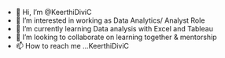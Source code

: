 - 👋 Hi, I’m @KeerthiDiviC
- 👀 I’m interested in working as Data Analytics/ Analyst Role
- 🌱 I’m currently learning Data analysis with Excel and Tableau
- 💞️ I’m looking to collaborate on learning together & mentorship
- 📫 How to reach me ...KeerthiDiviC

<!---
KeerthiDiviC/KeerthiDiviC is a ✨ special ✨ repository because its `README.md` (this file) appears on your GitHub profile.
You can click the Preview link to take a look at your changes.
--->

